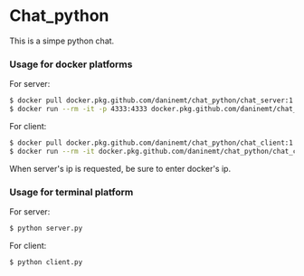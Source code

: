 # Chat_python


This is a simpe python chat.

### Usage for docker platforms


For server:

```sh
$ docker pull docker.pkg.github.com/daninemt/chat_python/chat_server:1.0
$ docker run --rm -it -p 4333:4333 docker.pkg.github.com/daninemt/chat_python/chat_server:1.0
```

For client:

```sh
$ docker pull docker.pkg.github.com/daninemt/chat_python/chat_client:1.0
$ docker run --rm -it docker.pkg.github.com/daninemt/chat_python/chat_client:1.0
```
When server's ip is requested, be sure to enter docker's ip.

### Usage for terminal platform


For server:

```sh
$ python server.py
```

For client:

```sh
$ python client.py
```
